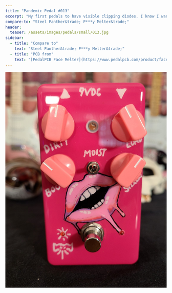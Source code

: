 ```yaml
---
title: "Pandemic Pedal #013"
excerpt: "My first pedals to have visible clipping diodes. I know I wanted to try to do something cool for this pedal. I used the clipping leds to make it look like the big drip and the little flare are lighting up. This thing is a gnarly beast."
compare-to: "Steel Panther&trade; P***y Melter&trade;"
header:
  teaser: /assets/images/pedals/small/013.jpg
sidebar:
  - title: "Compare to"
    text: "Steel Panther&trade; P***y Melter&trade;"
  - title: "PCB from"
    text: "[PedalPCB Face Melter](https://www.pedalpcb.com/product/facemelter/)"
---
```


![header](/assets/images/pedals/013.jpg)
